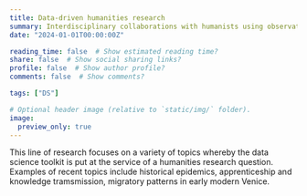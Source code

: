 ```yaml
---
title: Data-driven humanities research
summary: Interdisciplinary collaborations with humanists using observational statistical methods.
date: "2024-01-01T00:00:00Z"

reading_time: false  # Show estimated reading time?
share: false  # Show social sharing links?
profile: false  # Show author profile?
comments: false  # Show comments?

tags: ["DS"]

# Optional header image (relative to `static/img/` folder).
image:
  preview_only: true
---
```


This line of research focuses on a variety of topics whereby the data science toolkit is put at the service of a humanities research question. Examples of recent topics include historical epidemics, apprenticeship and knowledge tramsmission, migratory patterns in early modern Venice.
